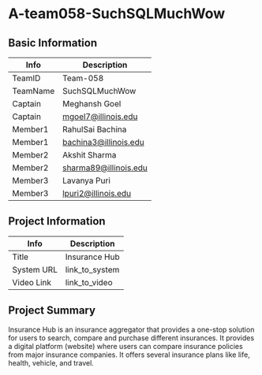 # A-team058-SuchSQLMuchWow

## Basic Information

|   Info      |        Description     |
| ----------- | ---------------------- |
| TeamID      |        Team-058        |
| TeamName    |     SuchSQLMuchWow     |
| Captain     |      Meghansh Goel     |
| Captain     |  mgoel7@illinois.edu   |
| Member1     |    RahulSai Bachina    |
| Member1     |  bachina3@illinois.edu |
| Member2     |       Akshit Sharma    |
| Member2     |  sharma89@illinois.edu |
| Member3     |      Lavanya Puri      |
| Member3     |    lpuri2@illinois.edu |

## Project Information

|   Info      |        Description     |
| ----------- | ---------------------- |
|  Title      |      Insurance Hub     |
| System URL  |      link_to_system    |
| Video Link  |      link_to_video     |

## Project Summary

Insurance Hub is an insurance aggregator that provides a one-stop 
solution for users to search, compare and purchase different insurances. 
It provides a digital platform (website) where users can compare insurance policies from major insurance companies. It offers several insurance plans like life, health, vehicle, and travel.
